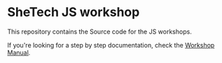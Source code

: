 # SheTech JS workshop

This repository contains the Source code for the JS workshops.

If you're looking for a step by step documentation, check the [Workshop Manual](https://bootcamp.shetechitaly.org/).
